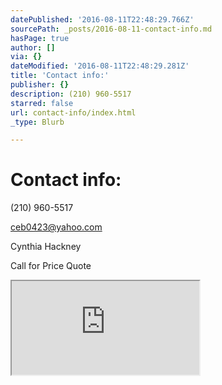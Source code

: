 ```yaml
---
datePublished: '2016-08-11T22:48:29.766Z'
sourcePath: _posts/2016-08-11-contact-info.md
hasPage: true
author: []
via: {}
dateModified: '2016-08-11T22:48:29.281Z'
title: 'Contact info:'
publisher: {}
description: (210) 960-5517
starred: false
url: contact-info/index.html
_type: Blurb

---
```

# Contact info:

(210) 960-5517

ceb0423@yahoo.com

Cynthia Hackney

Call for Price Quote

<iframe src="https://the-grid.github.io/ed-location/?latitude=20&amp;longitude=-35&amp;zoom=12&amp;address=Oakwell%20Farms%20Pkwy%2C%20San%20Antonio%2C%20Texas%2078218%2C%20United%20States" style=""></iframe>